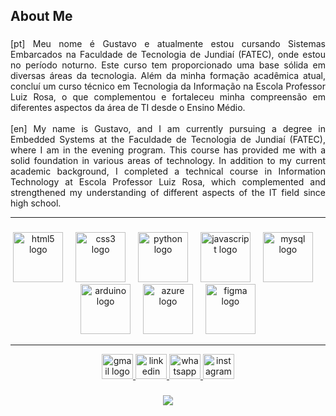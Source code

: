 <h2 align="left">About Me</h2>

###

<p align="justify">[pt] Meu nome é Gustavo e atualmente estou cursando Sistemas Embarcados na Faculdade de Tecnologia de Jundiaí (FATEC), onde estou no período noturno. Este curso tem proporcionado uma base sólida em diversas áreas da tecnologia. Além da minha formação acadêmica atual, concluí um curso técnico em Tecnologia da Informação na Escola Professor Luiz Rosa, o que complementou e fortaleceu minha compreensão em diferentes aspectos da área de TI desde o Ensino Médio.<br><br>[en] My name is Gustavo, and I am currently pursuing a degree in Embedded Systems at the Faculdade de Tecnologia de Jundiaí (FATEC), where I am in the evening program. This course has provided me with a solid foundation in various areas of technology. In addition to my current academic background, I completed a technical course in Information Technology at Escola Professor Luiz Rosa, which complemented and strengthened my understanding of different aspects of the IT field since high school.</p>

-------------------------------------------------------------------------------------------------------------------------------------------------

###

<p align="left"></p>

<div align="center">
  <img src="https://github.com/user-attachments/assets/e574284c-7671-453f-b808-2476322a2e83" height="80" alt="html5 logo"/>
  <img width="12" />
  <img src="https://github.com/user-attachments/assets/91b9f5fc-4b03-4967-a14d-741d2c4566d7" height="80" alt="css3 logo"/>
  <img width="12" />
  <img src="https://github.com/user-attachments/assets/2fb966b6-a773-459b-bc7d-b1440a112d6f" height="80" alt="python logo"/>
  <img width="12" />
  <img src="https://github.com/user-attachments/assets/327999f9-ff96-4102-b2a8-e9dbd950ba88" height="80" alt="javascript logo"/>
  <img width="12" />
  <img src="https://github.com/user-attachments/assets/559a28bc-f9f8-4566-8a07-008f65e161aa" height="80" alt="mysql logo"/>
  <img width="12" />
  <img src="https://github.com/user-attachments/assets/9d71ca15-4679-4091-b2f4-7c34a091f313" height="80" alt="arduino logo"/>
  <img width="12" />
  <img src="https://github.com/user-attachments/assets/85524b9d-3141-4f12-a7fd-7fd3dc525212" height="80" alt="azure logo"/>
  <img width="12" />
  <img src="https://github.com/user-attachments/assets/a4500723-a491-4ac1-85bb-42a1c17913b7" height="80" alt="figma logo"/>
</div>

-------------------------------------------------------------------------------------------------------------------------------------------------

<div align="center">
  <a href="contato@gutotribeiro18@gmail.com">
    <img src="https://github.com/user-attachments/assets/12014b4f-72e2-4d60-8ed5-e023c45f7404" width="50" height="40" alt="gmail logo"/>
  </a>
  <a href="https://www.linkedin.com/in/gustavotavaresribeiro/">
    <img src="https://github.com/user-attachments/assets/2c52c1a8-1adb-4e55-930a-f4b60396943c" width="50" height="40" alt="linkedin logo"/>
  </a>
  <a href="(11) 98435-5654">
    <img src="https://github.com/user-attachments/assets/2e7b627b-3523-47de-9153-e4d41fb8f70c" width="50" height="40" alt="whatsapp logo"/>
  </a>
  <a href="https://www.instagram.com/guxtavares_/">
    <img src="https://github.com/user-attachments/assets/9d0c19f9-2d63-4aba-9630-7bbb865d5ca7" width="50" height="40" alt="instagram logo"/>
  </a>
</div>

###

<div align="center">
  <img src="https://visitor-badge.laobi.icu/badge?page_id=gustavotav.gustavotav&"/>
</div>

###
